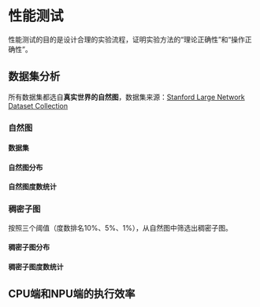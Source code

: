 # 性能测试

性能测试的目的是设计合理的实验流程，证明实验方法的“理论正确性”和“操作正确性”。

## 数据集分析

所有数据集都选自**真实世界的自然图**，数据集来源：[Stanford Large Network Dataset Collection](http://snap.stanford.edu/data/)

### 自然图

#### 数据集

#### 自然图分布

#### 自然图度数统计

### 稠密子图

按照三个阈值（度数排名10%、5%、1%），从自然图中筛选出稠密子图。

#### 稠密子图分布

#### 稠密子图度数统计

## CPU端和NPU端的执行效率

